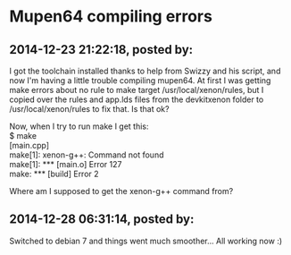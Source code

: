 # Mupen64 compiling errors

## 2014-12-23 21:22:18, posted by: <Unknown User>

I got the toolchain installed thanks to help from Swizzy and his script, and now I'm having a little trouble compiling mupen64. At first I was getting make errors about no rule to make target /usr/local/xenon/rules, but I copied over the rules and app.lds files from the devkitxenon folder to /usr/local/xenon/rules to fix that. Is that ok?  
   
 Now, when I try to run make I get this:  
 $ make  
 [main.cpp]  
 make[1]: xenon-g++: Command not found  
 make[1]: *** [main.o] Error 127  
 make: *** [build] Error 2  
   
 Where am I supposed to get the xenon-g++ command from?

## 2014-12-28 06:31:14, posted by: <Unknown User>

Switched to debian 7 and things went much smoother... All working now :)